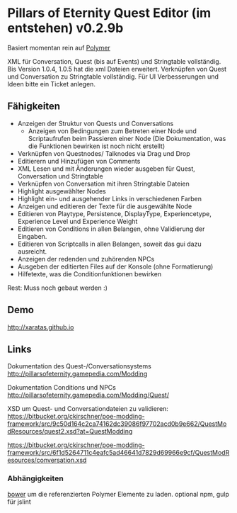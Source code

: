 # Pillars of Eternity Quest Editor (im entstehen) v0.2.9b

Basiert momentan rein auf [Polymer](www.polymer-project.org)

XML für Conversation, Quest (bis auf Events) und Stringtable vollständig. Bis Version 1.0.4, 1.0.5 hat die xml Dateien erweitert.
Verknüpfen von Quest und Conversation zu Stringtable vollständig.
Für UI Verbesserungen und Ideen bitte ein Ticket anlegen.

## Fähigkeiten
* Anzeigen der Struktur von Quests und Conversations
  * Anzeigen von Bedingungen zum Betreten einer Node und Scriptaufrufen beim Passieren einer Node (Die Dokumentation, was die Funktionen bewirken ist noch nicht erstellt)
* Verknüpfen von Questnodes/ Talknodes via Drag und Drop
* Editierern und Hinzufügen von Comments
* XML Lesen und mit Änderungen wieder ausgeben für Quest, Conversation und Stringtable
* Verknüpfen von Conversation mit ihren Stringtable Dateien
* Highlight ausgewählter Nodes
* Highlight ein- und ausgehender Links in verschiedenen Farben
* Anzeigen und editieren der Texte für die ausgewählte Node
* Editieren von Playtype, Persistence, DisplayType, Experiencetype, Experience Level und Experience Weight
* Editieren von Conditions in allen Belangen, ohne Validierung der Eingaben.
* Editieren von Scriptcalls in allen Belangen, soweit das gui dazu ausreicht.
* Anzeigen der redenden und zuhörenden NPCs
* Ausgeben der editierten Files auf der Konsole (ohne Formatierung)
* Hilfetexte, was die Conditionfunktionen bewirken


Rest: Muss noch gebaut werden :)

## Demo
http://xaratas.github.io

## Links
Dokumentation des Quest-/Conversationsystems http://pillarsofeternity.gamepedia.com/Modding


Dokumentation Conditions und NPCs http://pillarsofeternity.gamepedia.com/Modding/Quest/


XSD um Quest- und Conversationdateien zu validieren: https://bitbucket.org/ckirschner/poe-modding-framework/src/9c50d164c2ca74162dc39086f97702acd0b9e662/QuestModResources/quest2.xsd?at=QuestModding


https://bitbucket.org/ckirschner/poe-modding-framework/src/6f1d5264711c4eafc5ad46641d7829d69966e9cf/QuestModResources/conversation.xsd


### Abhängigkeiten
[bower](bower.io) um die referenzierten Polymer Elemente zu laden.
optional npm, gulp für jslint
